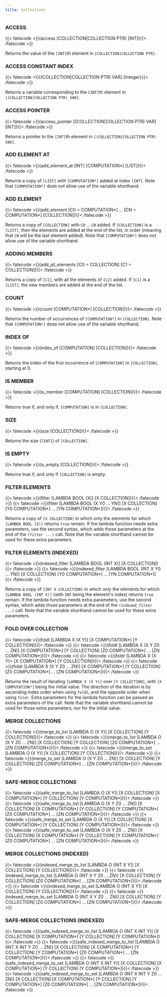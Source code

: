 ```yaml
---
title: Collections
---
```

### ACCESS
{{< fatecode >}}(access [COLLECTION|COLLECTION PTR] [INT]){{< /fatecode >}}

Returns the value of the `[INT]`th element in `[COLLECTION|COLLECTION PTR]`.

### ACCESS CONSTANT INDEX
{{< fatecode >}}[(COLLECTION|COLLECTION PTR) VAR].{Integer}{{< /fatecode >}}

Returns a variable corresponding to the `[INT]`th element in
`[(COLLECTION|COLLECTION PTR) VAR]`.

### ACCESS POINTER
{{< fatecode >}}(access_pointer [(COLLECTION|COLLECTION PTR) VAR] [INT]){{< /fatecode >}}

Returns a pointer to the `[INT]`th element in `[(COLLECTION|COLLECTION PTR)
VAR]`.

### ADD ELEMENT AT
{{< fatecode >}}(add_element_at [INT] [COMPUTATION*] [LIST]){{< /fatecode >}}

Returns a copy of `[LIST]` with `[COMPUTATION*]` added at index `[INT]`. Note
that `[COMPUTATION*]` does not allow use of the variable shorthand.

### ADD ELEMENT
{{< fatecode >}}(add_element [C0 = COMPUTATION*] ... [CN = COMPUTATION*] [COLLECTION]){{< /fatecode >}}

Returns a copy of `[COLLECTION]` with `C0` ... `CN` added. If `[COLLECTION]`
is a `[LIST]`, then the elements are added at the end of the list, in order
(meaning that `CN` will be the last element added).
Note that `[COMPUTATION*]` does not allow use of the variable shorthand.

### ADDING MEMBERS
{{< fatecode >}}(add_all_elements [C0 = COLLECTION] [C1 = COLLECTION]){{< /fatecode >}}

Returns a copy of `[C1]`, with all the elements of `[C2]` added. If `[C1]`
is a `[LIST]`, the new members are added at the end of the list.

### COUNT
{{< fatecode >}}(count [COMPUTATION*] [COLLECTION]){{< /fatecode >}}

Returns the number of occurrences of `[COMPUTATION*]` in `[COLLECTION]`.
Note that `[COMPUTATION*]` does not allow use of the variable shorthand.

### INDEX OF
{{< fatecode >}}(index_of [COMPUTATION] [COLLECTION]){{< /fatecode >}}

Returns the index of the first occurrence of `[COMPUTATION]` in `[COLLECTION]`,
starting at 0.

### IS MEMBER
{{< fatecode >}}(is_member [COMPUTATION] [COLLECTION]){{< /fatecode >}}

Returns true if, and only if, `[COMPUTATION]` is in `[COLLECTION]`.

### SIZE
{{< fatecode >}}(size [COLLECTION]){{< /fatecode >}}

Returns the size (`[INT]`) of `[COLLECTION]`.

### IS EMPTY
{{< fatecode >}}(is_empty [COLLECTION]){{< /fatecode >}}

Returns true if, and only if `[COLLECTION]` is empty.

### FILTER ELEMENTS
{{< fatecode >}}(filter [LAMBDA BOOL (X)] [X COLLECTION]){{< /fatecode >}}
{{< fatecode >}}(filter [LAMBDA BOOL (X Y0 ... YN)] [X COLLECTION] [Y0 COMPUTATION*] ... [YN COMPUTATION*]){{< /fatecode >}}

Returns a copy of `[X COLLECTION]` in which only the elements for which
`[LAMBDA BOOL (X)]` returns `true` remain. If the lambda function needs extra
parameters, use the second syntax, which adds those parameters at the end of the
`(filter ...)` call. Note that the variable shorthand cannot be used for these
extra parameters.

### FILTER ELEMENTS (INDEXED)
{{< fatecode >}}(indexed_filter [LAMBDA BOOL (INT X)] [X COLLECTION]){{< /fatecode >}}
{{< fatecode >}}(indexed_filter [LAMBDA BOOL (INT X Y0 ... YN)] [X COLLECTION] [Y0 COMPUTATION*] ... [YN COMPUTATION*]){{< /fatecode >}}

Returns a copy of `[INT X COLLECTION]` in which only the elements for which
`[LAMBDA BOOL (INT X)]` (with `INT` being the element's index) returns `true`
remain. If the lambda function needs extra parameters, use the second syntax,
which adds those parameters at the end of the `(indexed_filter ...)` call. Note
that the variable shorthand cannot be used for these extra parameters.

### FOLD OVER COLLECTION
{{< fatecode >}}(foldl [LAMBDA X (X Y)] [X COMPUTATION*] [Y COLLECTION]){{< /fatecode >}}
{{< fatecode >}}(foldl [LAMBDA X (X Y Z0 ... ZN)] [X COMPUTATION*] [Y COLLECTION] [Z0 COMPUTATION*] ... [ZN COMPUTATION*]){{< /fatecode >}}
{{< fatecode >}}(foldr [LAMBDA X (X Y)> [X COMPUTATION*] [Y COLLECTION]){{< /fatecode >}}
{{< fatecode >}}(foldr [LAMBDA X (X Y Z0 ... ZN)] [X COMPUTATION*] [Y COLLECTION] [Z0 COMPUTATION*] ... [ZN COMPUTATION*]){{< /fatecode >}}

Returns the result of iterating `[LAMBDA X (X Y)]` over `[Y COLLECTION]`, with
`[X COMPUTATION*]` being the initial value. The direction of the iteration is
by ascending index order when using `foldl`, and the opposite order when using
`foldr`. Extra parameters for the lambda function can be passed as extra
parameters of the call. Note that the variable shorthand cannot be used for
those extra parameters, nor for the initial value.

### MERGE COLLECTIONS
{{< fatecode >}}(merge_to_list [LAMBDA O (X Y)] [X COLLECTION] [Y COLLECTION]){{< /fatecode >}}
{{< fatecode >}}(merge_to_list [LAMBDA O (X Y Z0 ... ZN)] [X COLLECTION] [Y COLLECTION] [Z0 COMPUTATION*] ... [ZN COMPUTATION*]){{< /fatecode >}}
{{< fatecode >}}(merge_to_set [LAMBDA O (X Y)] [X COLLECTION] [Y COLLECTION]){{< /fatecode >}}
{{< fatecode >}}(merge_to_set [LAMBDA O (X Y Z0 ... ZN)] [X COLLECTION] [Y COLLECTION] [Z0 COMPUTATION*] ... [ZN COMPUTATION*]){{< /fatecode >}}

### SAFE-MERGE COLLECTIONS
{{< fatecode >}}(safe_merge_to_list [LAMBDA O (X Y)] [X COLLECTION] [X COMPUTATION*] [Y COLLECTION] [Y COMPUTATION*]){{< /fatecode >}}
{{< fatecode >}}(safe_merge_to_list [LAMBDA O (X Y Z0 ... ZN)] [X COLLECTION] [X COMPUTATION*] [Y COLLECTION] [Y COMPUTATION*] [Z0 COMPUTATION*] ... [ZN COMPUTATION*]){{< /fatecode >}}
{{< fatecode >}}(safe_merge_to_set [LAMBDA O (X Y)] [X COLLECTION] [X COMPUTATION*] [Y COLLECTION] [Y COMPUTATION*]){{< /fatecode >}}
{{< fatecode >}}(safe_merge_to_set [LAMBDA O (X Y Z0 ... ZN)] [X COLLECTION] [X COMPUTATION*] [Y COLLECTION] [Y COMPUTATION*] [Z0 COMPUTATION*] ... [ZN COMPUTATION*]){{< /fatecode >}}

### MERGE COLLECTIONS (INDEXED)
{{< fatecode >}}(indexed_merge_to_list [LAMBDA O (INT X Y)] [X COLLECTION] [Y COLLECTION]){{< /fatecode >}}
{{< fatecode >}}(indexed_merge_to_list [LAMBDA O (INT X Y Z0 ... ZN)] [X COLLECTION] [Y COLLECTION] [Z0 COMPUTATION*] ... [ZN COMPUTATION*]){{< /fatecode >}}
{{< fatecode >}}(indexed_merge_to_set [LAMBDA O (INT X Y)] [X COLLECTION] [Y COLLECTION]){{< /fatecode >}}
{{< fatecode >}}(indexed_merge_to_set [LAMBDA O (INT X Y Z0 ... ZN)] [X COLLECTION] [Y COLLECTION] [Z0 COMPUTATION*] ... [ZN COMPUTATION*]){{< /fatecode >}}

### SAFE-MERGE COLLECTIONS (INDEXED)
{{< fatecode >}}(safe_indexed_merge_to_list [LAMBDA O (INT X INT Y)] [X COLLECTION] [X COMPUTATION*] [Y COLLECTION] [Y COMPUTATION*]){{< /fatecode >}}
{{< fatecode >}}(safe_indexed_merge_to_list [LAMBDA O (INT X INT Y Z0 ... ZN)] [X COLLECTION] [X COMPUTATION*] [Y COLLECTION] [Y COMPUTATION*] [Z0 COMPUTATION*] ... [ZN COMPUTATION*]){{< /fatecode >}}
{{< fatecode >}}(safe_indexed_merge_to_set [LAMBDA O (INT X INT Y)] [X COLLECTION] [X COMPUTATION*] [Y COLLECTION] [Y COMPUTATION*]){{< /fatecode >}}
{{< fatecode >}}(safe_indexed_merge_to_set [LAMBDA O (INT X INT Y Z0 ... ZN)] [X COLLECTION] [X COMPUTATION*] [Y COLLECTION] [Y COMPUTATION*] [Z0 COMPUTATION*] ... [ZN COMPUTATION*]){{< /fatecode >}}
